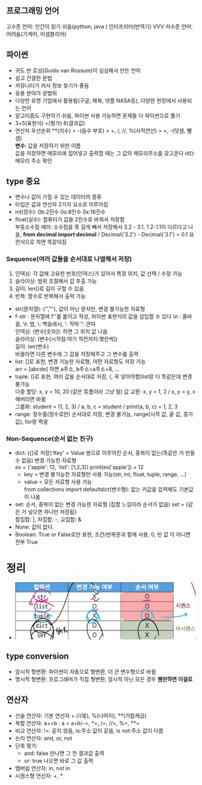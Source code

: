 ## 프로그래밍 언어
고수준 언어: 인간이 읽기 쉬움(python, java  )
인터프리터(번역기) VVV
저수준 언어: 어려움(기계어, 어셈블리어)
## 파이썬
- 귀도 반 로섬(Guido van Rossum)이 심심해서 만든 언어
- 쉽고 간결한 문법
- 커뮤니티가 커서 정보 찾기가 좋음
- 응용 분야가 광범위
- 다양한 유명 기업에서 활용됨(구글, 페북, 넷플 NASA등), 다양한 현장에서 사용되는 언어
- 알고리즘도 구현하기 쉬움, 파이썬 사용 가능하면 문제들 다 파이썬으로 풀기
- 3+5(표현식) =(평가) 8(결과값)
- 연산자 우선순위 **(지수) > -(음수 부호) > +, /, //, %(사칙연산) > +, -(덧셈, 뺄셈)  
**변수**: 값을 저장하기 위한 이름  
값을 저장하면 메모리에 집어넣고 출력할 때는 그 값의 메모리주소를 갖고온다
id(): 메모리 주소 확인
## type **중요**
- 변수나 값이 가질 수 있는 데이터의 종류
- 타입은 값과 연산자 2가지 요소로 이루어짐
- int(정수): 0b:2진수 0o:8진수 0x:16진수
- float(실수): 컴퓨터가 값을 2진수로 바꿔서 저장함  
부동소수점 에러: 소수점을 쭉 길게 빼서 저장해서 3.2 - 3.1, 1.2-1.1이 다르다고 나옴, **from decimal import decimal** / Decimal('3.2') - Decimal('3.1') = 0.1 요런식으로 하면 똑같아짐  
### Sequence(여러 값들을 순서대로 나열해서 저장)
1. 인덱싱: 각 값에 고유한 번호(인덱스)가 있어서 특정 위치, 값 선택 / 수정 가능
2. 슬라이싱: 범위 조절해서 값 추출 가능
3. 길이: len()로 길이 구할 수 있음
4. 반복: 함수로 반복해서 출력 가능
- str(문자열): ('',""), 값이 아닌 문자만, 변경 불가능한 자료형
- f-str : 문자열에 f''를 붙이고 작성, 파이썬 표현식의 값을 삽입할 수 있다
\n : 줄바꿈, \t: 탭, \\: 백슬래시, \': 작따 \": 큰따  
인덱싱: (변수[숫자]): 하면 그 위치 값 나옴  
슬라이싱: (변수[시작점:여기 직전까지:몇칸씩])  
길이: len(변수)  
바꿀라면 다른 변수에 그 값을 저장해주고 그 변수를 출력
- list: []로 표현, 변경 가능한 자료형, 어떤 자료형도 저장 가능  
arr = [abcde] 하면 a주소, b주소=a주소+8, ...  
- tuple: ()로 표현, 여러 값을 순서대로 저장, (, 꼭 넣어야함)list랑 다 똑같은데 변경 불가능  
다중 할당: x, y = 10, 20 (같은 튜플이라 그냥 됨)
값 교환: x, y = 1, 2 / x, y = y, x 해버리면 바뀜  
그룹화: student = (1, 2, 3) / a, b, c = student / print(a, b, c) = 1, 2, 3
- range: 정수를(정수로만) 순서대로 저장, 변경 불가능, range(시작 값, 끝 값, 증가 값), for랑 짝꿍
### Non-Sequence(순서 없는 친구)
- dict: ({}로 저장)'Key' = Value 쌍으로 이루어진 순서, 중복이 없는(똑같은 거 만들 수 없음) 변경 가능한 자료형  
ex = {'apple': 12, 'list': [1,2,3]}
    print(ex['apple']) = 12
    * key = 변경 불가능한 자료형만 사용 가능(str, int, float, tuple, range, ...)
    * value = 모든 자료형 사용 가능  
from collections import defaultdict(변수형): 없는 키값을 입력해도 기본값이 나옴
- set: 순서, 중복이 없는 변경 가능한 자료형 (집합 느낌이라 순서가 없음)
    set = {같은 거 넣으면 하나만 저장됨}  
    합집합: |, 차집합: -, 교집합: &
- None: 값이 없다.
- Boolean: True or False로만 표현, 조건/반복문과 함께 사용, 0, 빈 값 이 아니면 전부 True
# 정리
- ![](image/collection_정리.jpg)
## type conversion
- 암시적 형변환: 파이썬이 자동으로 형변환, 더 큰 변수형으로 바뀜
- 명시적 형변환: 프로그래머가 직접 형변환, 암시적 아닌 모든 경우 **웬만하면 이걸로**
## 연산자
- 산술 연산자: 기본 연산자 + //(몫), %(나머지), **(거듭제곱)
- 복합 연산자:
    a+=b : a = a+b/-=, *=, /=, //=, %=, **=
- 비교 연산자: !=: 같지 않음, is:주소 값이 같음, is not:주소 값이 다름
- 논리 연산자: and, or, not
- 단축 평가:
    * and: false 만나면 그 전 결과값 출력
    * or: true 나오면 바로 그 값 출력
- 멤버쉽 연산자: in, not in
- 시퀀스형 연산자: +, *